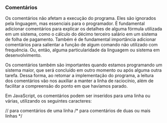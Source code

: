 ### Comentários

Os comentários não afetam a execução do programa. Eles são ignorados pela linguagem,
mas essenciais para o programador. È fundamental adicionar comentários para explicar
os detalhes de alguma fórmula utilizada em um sistema, como o cálculo do décimo
terceiro salário em um sistema de folha de pagamento. Também é de fundamental 
importância adicionar comentários para salientar a função de algum comando não 
utilizado com frequência. Ou, então, alguma particularidade da linguagem ou 
sistema em desenvolvimento.

Os comentários também são importantes quando estamos programando um sistema maior,
que será concluído em outro momento ou após alguma outra tarefa. Dessa forma, ao
retomar a implementação do programa, a leitura dos comentários vão nos auxiliar
a manter a linha de raciocínio, além de facilitar a compreensão do ponto em que
havíamos parado.

Em JavaScript, os comentários podem ser inseridos para uma linha ou várias,
utilizando os seguintes caracteres:

// para comentários de uma linha
/*
para comentários de duas
ou mais linhas
*/
